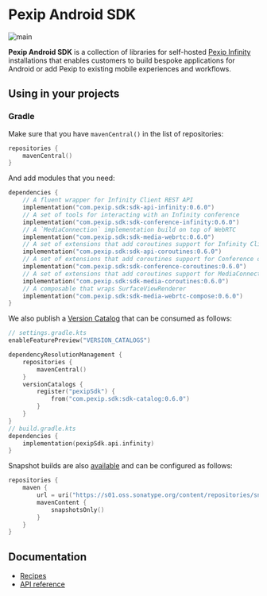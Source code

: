 # Pexip Android SDK

![main](https://github.com/pexip/pexip-android-sdk/actions/workflows/main.yml/badge.svg)

**Pexip Android SDK** is a collection of libraries for
self-hosted [Pexip Infinity](https://docs.pexip.com/admin/admin_intro.htm) installations that
enables customers to build bespoke applications for Android or add Pexip to existing mobile
experiences and workflows.

## Using in your projects

### Gradle

Make sure that you have `mavenCentral()` in the list of repositories:

```kotlin
repositories {
    mavenCentral()
}
```

And add modules that you need:

```kotlin
dependencies {
    // A fluent wrapper for Infinity Client REST API
    implementation("com.pexip.sdk:sdk-api-infinity:0.6.0")
    // A set of tools for interacting with an Infinity conference
    implementation("com.pexip.sdk:sdk-conference-infinity:0.6.0")
    // A `MediaConnection` implementation build on top of WebRTC
    implementation("com.pexip.sdk:sdk-media-webrtc:0.6.0")
    // A set of extensions that add coroutines support for Infinity Client REST API
    implementation("com.pexip.sdk:sdk-api-coroutines:0.6.0")
    // A set of extensions that add coroutines support for Conference object
    implementation("com.pexip.sdk:sdk-conference-coroutines:0.6.0")
    // A set of extensions that add coroutines support for MediaConnection object
    implementation("com.pexip.sdk:sdk-media-coroutines:0.6.0")
    // A composable that wraps SurfaceViewRenderer
    implementation("com.pexip.sdk:sdk-media-webrtc-compose:0.6.0")
}
```

We also publish
a [Version Catalog](https://docs.gradle.org/current/userguide/platforms.html#sub:version-catalog)
that can be consumed as follows:

```kotlin
// settings.gradle.kts
enableFeaturePreview("VERSION_CATALOGS")

dependencyResolutionManagement {
    repositories {
        mavenCentral()
    }
    versionCatalogs {
        register("pexipSdk") {
            from("com.pexip.sdk:sdk-catalog:0.6.0")
        }
    }
}
// build.gradle.kts
dependencies {
    implementation(pexipSdk.api.infinity)
}
```

Snapshot builds are
also [available](https://s01.oss.sonatype.org/content/repositories/snapshots/com/pexip/sdk/) and can
be configured as follows:

```kotlin
repositories {
    maven {
        url = uri("https://s01.oss.sonatype.org/content/repositories/snapshots/")
        mavenContent {
            snapshotsOnly()
        }
    }
}
```

## Documentation

- [Recipes](https://github.com/pexip/pexip-android-sdk/blob/main/docs/recipes.md)
- [API reference](https://pexip.github.io/pexip-android-sdk/)
